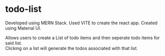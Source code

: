 # todo-list

Developed using MERN Stack.
Used VITE to create the react app. 
Created using Material UI. 

Allows users to create a List of todo items and then seperate todo items for said list.  
Clicking on a list will generate the todos associated with that list. 
